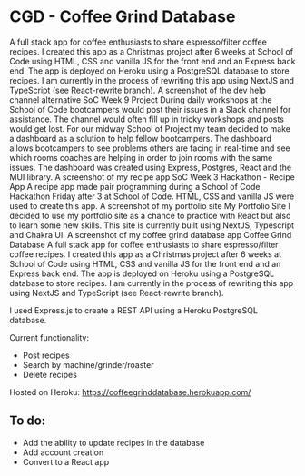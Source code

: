 # CGD - Coffee Grind Database

A full stack app for coffee enthusiasts to share espresso/filter coffee recipes. I created this app as a Christmas project after 6 weeks at School of Code using HTML, CSS and vanilla JS for the front end and an Express back end. The app is deployed on Heroku using a PostgreSQL database to store recipes. I am currently in the process of rewriting this app using NextJS and TypeScript (see React-rewrite branch). A screenshot of the dev help channel alternative SoC Week 9 Project  During daily workshops at the School of Code bootcampers would post their issues in a Slack channel for assistance. The channel would often fill up in tricky workshops and posts would get lost. For our midway School of Project my team decided to make a dashboard as a solution to help fellow bootcampers. The dashboard allows bootcampers to see problems others are facing in real-time and see which rooms coaches are helping in order to join rooms with the same issues. The dashboard was created using Express, Postgres, React and the MUI library. A screenshot of my recipe app SoC Week 3 Hackathon - Recipe App  A recipe app made pair programming during a School of Code Hackathon Friday after 3 at School of Code. HTML, CSS and vanilla JS were used to create this app. A screenshot of my portfolio site My Portfolio Site  I decided to use my portfolio site as a chance to practice with React but also to learn some new skills. This site is currently built using NextJS, Typescript and Chakra UI. A screenshot of my coffee grind database app Coffee Grind Database      A full stack app for coffee enthusiasts to share espresso/filter coffee recipes. I created this app as a Christmas project after 6 weeks at School of Code using HTML, CSS and vanilla JS for the front end and an Express back end. The app is deployed on Heroku using a PostgreSQL database to store recipes. I am currently in the process of rewriting this app using NextJS and TypeScript (see React-rewrite branch).

I used Express.js to create a REST API using a Heroku PostgreSQL database.

Current functionality:

- Post recipes
- Search by machine/grinder/roaster
- Delete recipes

Hosted on Heroku: https://coffeegrinddatabase.herokuapp.com/

## To do:

- Add the ability to update recipes in the database
- Add account creation
- Convert to a React app
